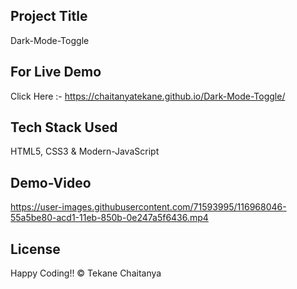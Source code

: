 ## Project Title
Dark-Mode-Toggle

## For Live Demo 
Click Here :- https://chaitanyatekane.github.io/Dark-Mode-Toggle/

## Tech Stack Used 
HTML5, CSS3 & Modern-JavaScript

## Demo-Video
https://user-images.githubusercontent.com/71593995/116968046-55a5be80-acd1-11eb-850b-0e247a5f6436.mp4

## License
Happy Coding!! 
© Tekane Chaitanya
